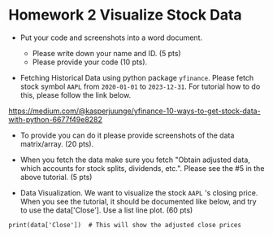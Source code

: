 # Homework 2 Visualize Stock Data

* Put your code and screenshots into a word document.
  * Please write down your name and ID. (5 pts)
  * Please provide your code (10 pts).

* Fetching Historical Data using python package `yfinance`.
Please fetch stock symbol `AAPL` from `2020-01-01` to `2023-12-31`.
For tutorial how to do this, please follow the link below. 

https://medium.com/@kasperjuunge/yfinance-10-ways-to-get-stock-data-with-python-6677f49e8282

  * To provide you can do it please provide screenshots of the data matrix/array. (20 pts).

  * When you fetch the data make sure you fetch "Obtain adjusted data, which accounts for stock splits, dividends, etc.". Please see the #5 in the above tutorial. (5 pts)


* Data Visualization. We want to visualize the stock `AAPL` 's closing price. When you see the tutorial, it should be documented like below, and try to use the data['Close']. Use a list line plot. (60 pts)

`print(data['Close'])  # This will show the adjusted close prices`




